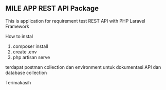 ## MILE APP REST API Package

This is application for requirement test
REST API with PHP Laravel Framework

How to instal
1. composer install
2. create .env 
3. php artisan serve

terdapat postman collection dan environment untuk dokumentasi API
dan database collection

Terimakasih